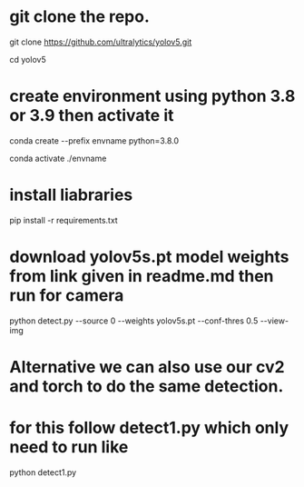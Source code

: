 # git clone the repo.
git clone https://github.com/ultralytics/yolov5.git

cd yolov5

# create environment using python 3.8 or 3.9 then activate it
conda create --prefix envname python=3.8.0

conda activate ./envname

# install liabraries
pip install -r requirements.txt

# download yolov5s.pt model weights from link given in readme.md then run for camera
python detect.py --source 0 --weights yolov5s.pt --conf-thres 0.5 --view-img



# Alternative we can also use our cv2 and torch to do the same detection.
# for this follow detect1.py which only need to run like 
python detect1.py

